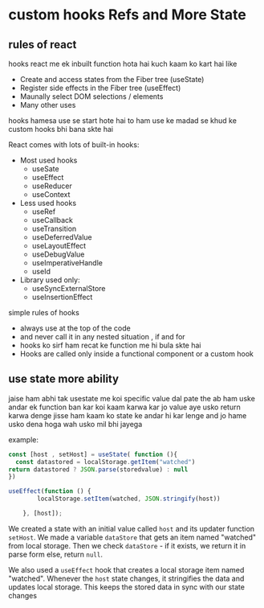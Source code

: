 # custom hooks Refs and More State 

## rules of react
hooks react me ek inbuilt function hota hai kuch kaam ko kart hai like
- Create and access states from the Fiber tree (useState)
- Register side effects in the Fiber tree (useEffect)
- Maunally select DOM selections / elements
- Many other uses

hooks hamesa use se start hote hai to ham use ke madad se khud ke custom hooks bhi bana skte hai

React comes with lots of built-in hooks:

- Most used hooks
  - useSate
  - useEffect
  - useReducer
  - useContext
- Less used hooks
  - useRef
  - useCallback
  - useTransition
  - useDeferredValue
  - useLayoutEffect
  - useDebugValue
  - useImperativeHandle
  - useId
- Library used only:
  - useSyncExternalStore
  - useInsertionEffect
 
simple rules of hooks
- always use at the top of the code
- and never call it in any nested situation , if and for
- hooks ko sirf ham recat ke function me hi bula skte hai
- Hooks are called only inside a functional component or a custom hook

## use state more ability

jaise ham abhi tak usestate me koi specific value dal pate the ab ham uske andar ek function ban kar koi kaam karwa kar jo value aye usko return karwa denge jisse ham kaam ko state ke andar hi kar lenge and jo hame usko dena hoga wah usko mil bhi jayega

example:
```jsx
const [host , setHost] = useState( function (){
  const datastored = localStorage.getItem("watched")
return datastored ? JSON.parse(storedvalue) : null
})

useEffect(function () {
        localStorage.setItem(watched, JSON.stringify(host))

    }, [host]);
```

We created a state with an initial value called `host` and its updater function `setHost`. We made a variable `dataStore` that gets an item named "watched" from local storage. Then we check `dataStore` - if it exists, we return it in parse form else, return `null`.  

We also used a `useEffect` hook that creates a local storage item named "watched". Whenever the `host` state changes, it stringifies the data and updates local storage. This keeps the stored data in sync with our state changes